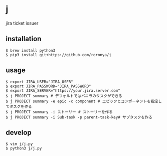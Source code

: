 # j
jira ticket issuer

## installation

```shelｇl
$ brew install python3
$ pip3 install git+https://github.com/roronya/j
```

## usage

```shell
$ export JIRA_USER="JIRA_USER"
$ export JIRA_PASSWORD="JIRA_PASSWORD"
$ export JIRA_SERVER="https://your.jira.server.com"
$ j PROJECT summary # デフォルトではバニラのタスクができる
$ j PROJECT summary -e epic -c component # エピックとコンポーネントを指定してタスクを作る
$ j PROJECT summary -i ストーリー # ストーリーを作る
$ j PROJECT summary -i Sub-task -p parent-task-key# サブタスクを作る
```

## develop

```shell
$ vim j/j.py
$ python3 j/j.py
```
